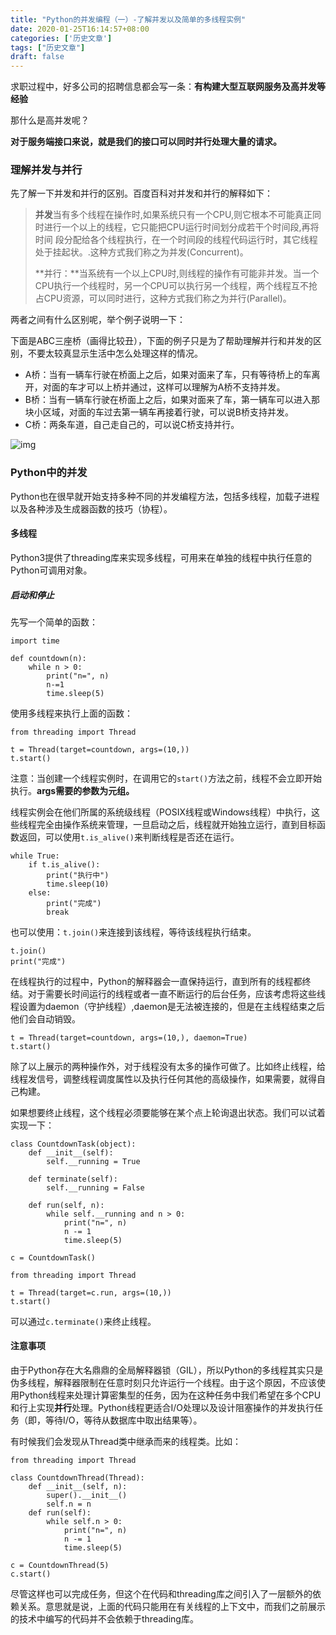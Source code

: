 ```yaml
---
title: "Python的并发编程（一）-了解并发以及简单的多线程实例"
date: 2020-01-25T16:14:57+08:00
categories: ['历史文章']
tags: ["历史文章"]
draft: false
---
```


求职过程中，好多公司的招聘信息都会写一条：**有构建大型互联网服务及高并发等经验**

那什么是高并发呢？

**对于服务端接口来说，就是我们的接口可以同时并行处理大量的请求。**

### 理解并发与并行

先了解一下并发和并行的区别。百度百科对并发和并行的解释如下：



> **并发**当有多个线程在操作时,如果系统只有一个CPU,则它根本不可能真正同时进行一个以上的线程，它只能把CPU运行时间划分成若干个时间段,再将时间 段分配给各个线程执行，在一个时间段的线程代码运行时，其它线程处于挂起状。.这种方式我们称之为并发(Concurrent)。
>
> **并行：**当系统有一个以上CPU时,则线程的操作有可能非并发。当一个CPU执行一个线程时，另一个CPU可以执行另一个线程，两个线程互不抢占CPU资源，可以同时进行，这种方式我们称之为并行(Parallel)。

两者之间有什么区别呢，举个例子说明一下：

下面是ABC三座桥（画得比较丑），下面的例子只是为了帮助理解并行和并发的区别，不要太较真显示生活中怎么处理这样的情况。

- A桥：当有一辆车行驶在桥面上之后，如果对面来了车，只有等待桥上的车离开，对面的车才可以上桥并通过，这样可以理解为A桥不支持并发。
- B桥：当有一辆车行驶在桥面上之后，如果对面来了车，第一辆车可以进入那块小区域，对面的车过去第一辆车再接着行驶，可以说B桥支持并发。
- C桥：两条车道，自己走自己的，可以说C桥支持并行。

![img](https://i.loli.net/2019/05/08/5cd2711d34fca.jpg)

### Python中的并发

Python也在很早就开始支持多种不同的并发编程方法，包括多线程，加载子进程以及各种涉及生成器函数的技巧（协程）。

#### 多线程

Python3提供了threading库来实现多线程，可用来在单独的线程中执行任意的Python可调用对象。

##### 启动和停止

先写一个简单的函数：

```
import time

def countdown(n):
    while n > 0:
        print("n=", n)
        n-=1
        time.sleep(5)
```

使用多线程来执行上面的函数：

```
from threading import Thread

t = Thread(target=countdown, args=(10,))
t.start()
```

注意：当创建一个线程实例时，在调用它的`start()`方法之前，线程不会立即开始执行。**args需要的参数为元组。**

线程实例会在他们所属的系统级线程（POSIX线程或Windows线程）中执行，这些线程完全由操作系统来管理，一旦启动之后，线程就开始独立运行，直到目标函数返回，可以使用`t.is_alive()`来判断线程是否还在运行。

```
while True:
    if t.is_alive():
        print("执行中")
        time.sleep(10)
    else:
        print("完成")
        break
```

也可以使用：`t.join()`来连接到该线程，等待该线程执行结束。

```
t.join()
print("完成")
```

在线程执行的过程中，Python的解释器会一直保持运行，直到所有的线程都终结。对于需要长时间运行的线程或者一直不断运行的后台任务，应该考虑将这些线程设置为daemon（守护线程）,daemon是无法被连接的，但是在主线程结束之后他们会自动销毁。

```
t = Thread(target=countdown, args=(10,), daemon=True)
t.start()
```

除了以上展示的两种操作外，对于线程没有太多的操作可做了。比如终止线程，给线程发信号，调整线程调度属性以及执行任何其他的高级操作，如果需要，就得自己构建。

如果想要终止线程，这个线程必须要能够在某个点上轮询退出状态。我们可以试着实现一下：

```
class CountdownTask(object):
    def __init__(self):
        self.__running = True

    def terminate(self):
        self.__running = False

    def run(self, n):
        while self.__running and n > 0:
            print("n=", n)
            n -= 1
            time.sleep(5)

c = CountdownTask()

from threading import Thread

t = Thread(target=c.run, args=(10,))
t.start()
```

可以通过`c.terminate()`来终止线程。

#### 注意事项

由于Python存在大名鼎鼎的全局解释器锁（GIL），所以Python的多线程其实只是伪多线程，解释器限制在任意时刻只允许运行一个线程。由于这个原因，不应该使用Python线程来处理计算密集型的任务，因为在这种任务中我们希望在多个CPU和行上实现**并行**处理。Python线程更适合I/O处理以及设计阻塞操作的并发执行任务（即，等待I/O，等待从数据库中取出结果等）。

有时候我们会发现从Thread类中继承而来的线程类。比如：

```
from threading import Thread

class CountdownThread(Thread):
    def __init__(self, n):
        super().__init__()
        self.n = n
    def run(self):
        while self.n > 0:
            print("n=", n)
            n -= 1
            time.sleep(5)

c = CountdownThread(5)
c.start()
```

尽管这样也可以完成任务，但这个在代码和threading库之间引入了一层额外的依赖关系。意思就是说，上面的代码只能用在有关线程的上下文中，而我们之前展示的技术中编写的代码并不会依赖于threading库。

